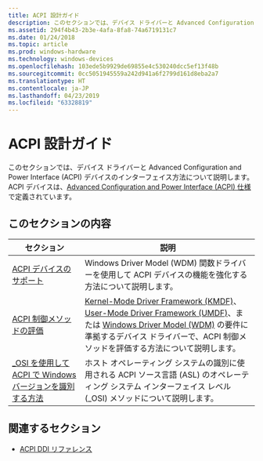 ```yaml
---
title: ACPI 設計ガイド
description: このセクションでは、デバイス ドライバーと Advanced Configuration and Power Interface (ACPI) デバイスのインターフェイス方法について説明します。 ACPI デバイスは、Advanced Configuration and Power Interface (ACPI) 仕様で定義されています。
ms.assetid: 294f4b43-2b3e-4afa-8fa8-74a6719131c7
ms.date: 01/24/2018
ms.topic: article
ms.prod: windows-hardware
ms.technology: windows-devices
ms.openlocfilehash: 103ede5b9929de69855e4c530240dcc5ef13f48b
ms.sourcegitcommit: 0cc5051945559a242d941a6f2799d161d8eba2a7
ms.translationtype: HT
ms.contentlocale: ja-JP
ms.lasthandoff: 04/23/2019
ms.locfileid: "63328819"
---
```

# <a name="acpi-design-guide"></a>ACPI 設計ガイド


このセクションでは、デバイス ドライバーと Advanced Configuration and Power Interface (ACPI) デバイスのインターフェイス方法について説明します。 ACPI デバイスは、[Advanced Configuration and Power Interface (ACPI) 仕様](https://go.microsoft.com/fwlink/p/?linkid=866846)で定義されています。

## <a name="in-this-section"></a>このセクションの内容


| セクション | 説明 |
| --- | --- |
| [ACPI デバイスのサポート](supporting-acpi-devices.md) | Windows Driver Model (WDM) 関数ドライバーを使用して ACPI デバイスの機能を強化する方法について説明します。 |
| [ACPI 制御メソッドの評価](evaluating-acpi-control-methods.md) | [Kernel-Mode Driver Framework (KMDF)](https://docs.microsoft.com/windows-hardware/drivers/kernel)、[User-Mode Driver Framework (UMDF)](https://docs.microsoft.com/windows-hardware/drivers/wdf/getting-started-with-umdf-version-2)、または [Windows Driver Model (WDM)](https://docs.microsoft.com/windows-hardware/drivers/kernel/windows-driver-model) の要件に準拠するデバイス ドライバーで、ACPI 制御メソッドを評価する方法について説明します。 |
| [_OSI を使用して ACPI で Windows バージョンを識別する方法](winacpi-osi.md) | ホスト オペレーティング システムの識別に使用される ACPI ソース言語 (ASL) のオペレーティング システム インターフェイス レベル (\_OSI) メソッドについて説明します。 |


## <a name="related-sctions"></a>関連するセクション

-   [ACPI DDI リファレンス](https://docs.microsoft.com/windows-hardware/drivers/ddi/content/_acpi)

 



